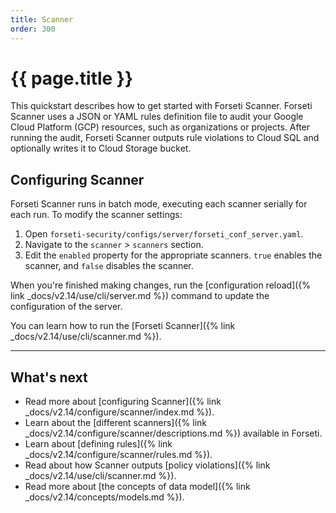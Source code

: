 ```yaml
---
title: Scanner
order: 300
---
```


# {{ page.title }}

This quickstart describes how to get started with Forseti Scanner. Forseti
Scanner uses a JSON or YAML rules definition file to audit your Google Cloud
Platform (GCP) resources, such as organizations or projects. After running the
audit, Forseti Scanner outputs rule violations to Cloud SQL and optionally
writes it to Cloud Storage bucket.


## Configuring Scanner

Forseti Scanner runs in batch mode, executing each scanner serially
for each run. To modify the scanner settings:

1. Open `forseti-security/configs/server/forseti_conf_server.yaml`.
1. Navigate to the `scanner` > `scanners` section.
1. Edit the `enabled` property for the appropriate scanners.
   `true` enables the scanner, and `false` disables the scanner.

When you're finished making changes, run the
[configuration reload]({% link _docs/v2.14/use/cli/server.md %})
command to update the configuration of the server.

You can learn how to run the [Forseti Scanner]({% link _docs/v2.14/use/cli/scanner.md %}).

---

## What's next

* Read more about [configuring Scanner]({% link _docs/v2.14/configure/scanner/index.md %}).
* Learn about the [different scanners]({% link _docs/v2.14/configure/scanner/descriptions.md %}) available in Forseti.
* Learn about [defining rules]({% link _docs/v2.14/configure/scanner/rules.md %}).
* Read about how Scanner outputs [policy violations]({% link _docs/v2.14/use/cli/scanner.md %}).
* Read more about [the concepts of data model]({% link _docs/v2.14/concepts/models.md %}).
